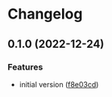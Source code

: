 # Changelog

## 0.1.0 (2022-12-24)

### Features

- initial version ([f8e03cd](https://github.com/johnnyreilly/remark-cloudinary-docusaurus/commit/f8e03cd36977100f73f8c4f50efbf70110dc50cc))
